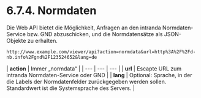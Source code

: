 # 6.7.4. Normdaten

Die Web API bietet die Möglichkeit, Anfragen an den intranda Normdaten-Service bzw. GND abzuschicken, und die Normdatensätze als JSON-Objekte zu erhalten.  


```text
http://www.example.com/viewer/api?action=normdata&url=http%3A%2F%2Fd-nb.info%2Fgnd%2F123524652&lang=de
```



| **action**  | Immer „normdata“  |
| --- | --- | --- |
| **url**  | Escapte URL zum intranda Normdaten-Service oder GND |
| **lang**  | Optional: Sprache, in der die Labels der Normdatenfelder zurückgegeben werden sollen. Standardwert ist die Systemsprache des Servers. |

